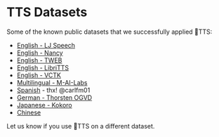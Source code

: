 # TTS Datasets

Some of the known public datasets that we successfully applied 🐸TTS:

- [English - LJ Speech](https://keithito.com/LJ-Speech-Dataset/)
- [English - Nancy](http://www.cstr.ed.ac.uk/projects/blizzard/2011/lessac_blizzard2011/)
- [English - TWEB](https://www.kaggle.com/bryanpark/the-world-english-bible-speech-dataset)
- [English - LibriTTS](https://openslr.org/60/)
- [English - VCTK](https://datashare.ed.ac.uk/handle/10283/2950)
- [Multilingual - M-AI-Labs](http://www.caito.de/2019/01/the-m-ailabs-speech-dataset/)
- [Spanish](https://drive.google.com/file/d/1Sm_zyBo67XHkiFhcRSQ4YaHPYM0slO_e/view?usp=sharing) - thx! @carlfm01
- [German - Thorsten OGVD](https://github.com/thorstenMueller/deep-learning-german-tts)
- [Japanese - Kokoro](https://www.kaggle.com/kaiida/kokoro-speech-dataset-v11-small/version/1)
- [Chinese](https://www.data-baker.com/data/index/source/)

Let us know if you use 🐸TTS on a different dataset.